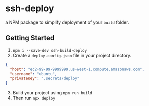 # ssh-deploy

a NPM package to simplify deployment of your `build` folder.

## Getting Started

1. `npm i --save-dev ssh-build-deploy`
2. Create a `deploy.config.json` file in your project directory.

```json
{
  "host": "ec2-99-99-9999999.us-west-1.compute.amazonaws.com",
  "username": "ubuntu",
  "privateKey": ".secrets/deploy"
}
```

3. Build your project using `npm run build`
4. Then run `npx deploy`
